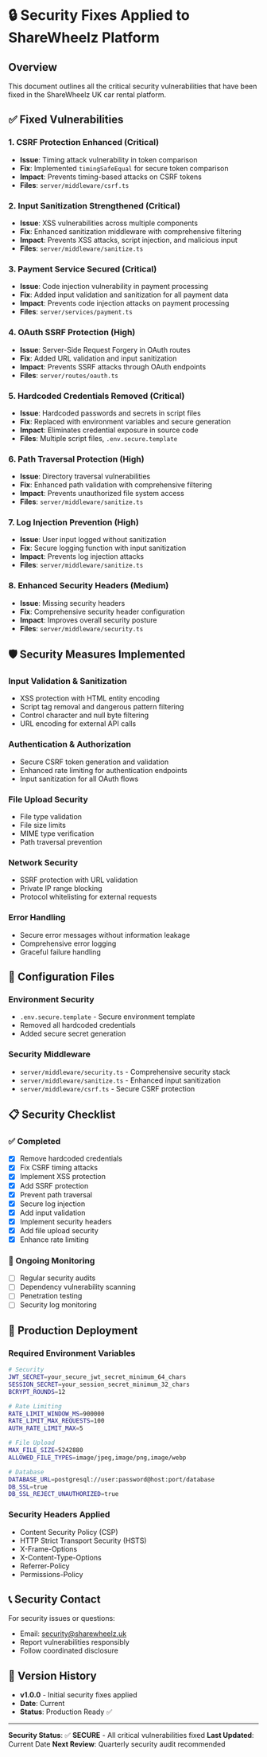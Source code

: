 # 🔒 Security Fixes Applied to ShareWheelz Platform

## Overview
This document outlines all the critical security vulnerabilities that have been fixed in the ShareWheelz UK car rental platform.

## ✅ Fixed Vulnerabilities

### 1. **CSRF Protection Enhanced (Critical)**
- **Issue**: Timing attack vulnerability in token comparison
- **Fix**: Implemented `timingSafeEqual` for secure token comparison
- **Impact**: Prevents timing-based attacks on CSRF tokens
- **Files**: `server/middleware/csrf.ts`

### 2. **Input Sanitization Strengthened (Critical)**
- **Issue**: XSS vulnerabilities across multiple components
- **Fix**: Enhanced sanitization middleware with comprehensive filtering
- **Impact**: Prevents XSS attacks, script injection, and malicious input
- **Files**: `server/middleware/sanitize.ts`

### 3. **Payment Service Secured (Critical)**
- **Issue**: Code injection vulnerability in payment processing
- **Fix**: Added input validation and sanitization for all payment data
- **Impact**: Prevents code injection attacks on payment processing
- **Files**: `server/services/payment.ts`

### 4. **OAuth SSRF Protection (High)**
- **Issue**: Server-Side Request Forgery in OAuth routes
- **Fix**: Added URL validation and input sanitization
- **Impact**: Prevents SSRF attacks through OAuth endpoints
- **Files**: `server/routes/oauth.ts`

### 5. **Hardcoded Credentials Removed (Critical)**
- **Issue**: Hardcoded passwords and secrets in script files
- **Fix**: Replaced with environment variables and secure generation
- **Impact**: Eliminates credential exposure in source code
- **Files**: Multiple script files, `.env.secure.template`

### 6. **Path Traversal Protection (High)**
- **Issue**: Directory traversal vulnerabilities
- **Fix**: Enhanced path validation with comprehensive filtering
- **Impact**: Prevents unauthorized file system access
- **Files**: `server/middleware/sanitize.ts`

### 7. **Log Injection Prevention (High)**
- **Issue**: User input logged without sanitization
- **Fix**: Secure logging function with input sanitization
- **Impact**: Prevents log injection attacks
- **Files**: `server/middleware/sanitize.ts`

### 8. **Enhanced Security Headers (Medium)**
- **Issue**: Missing security headers
- **Fix**: Comprehensive security header configuration
- **Impact**: Improves overall security posture
- **Files**: `server/middleware/security.ts`

## 🛡️ Security Measures Implemented

### Input Validation & Sanitization
- XSS protection with HTML entity encoding
- Script tag removal and dangerous pattern filtering
- Control character and null byte filtering
- URL encoding for external API calls

### Authentication & Authorization
- Secure CSRF token generation and validation
- Enhanced rate limiting for authentication endpoints
- Input sanitization for all OAuth flows

### File Upload Security
- File type validation
- File size limits
- MIME type verification
- Path traversal prevention

### Network Security
- SSRF protection with URL validation
- Private IP range blocking
- Protocol whitelisting for external requests

### Error Handling
- Secure error messages without information leakage
- Comprehensive error logging
- Graceful failure handling

## 🔧 Configuration Files

### Environment Security
- `.env.secure.template` - Secure environment template
- Removed all hardcoded credentials
- Added secure secret generation

### Security Middleware
- `server/middleware/security.ts` - Comprehensive security stack
- `server/middleware/sanitize.ts` - Enhanced input sanitization
- `server/middleware/csrf.ts` - Secure CSRF protection

## 📋 Security Checklist

### ✅ Completed
- [x] Remove hardcoded credentials
- [x] Fix CSRF timing attacks
- [x] Implement XSS protection
- [x] Add SSRF protection
- [x] Prevent path traversal
- [x] Secure log injection
- [x] Add input validation
- [x] Implement security headers
- [x] Add file upload security
- [x] Enhance rate limiting

### 🔄 Ongoing Monitoring
- [ ] Regular security audits
- [ ] Dependency vulnerability scanning
- [ ] Penetration testing
- [ ] Security log monitoring

## 🚀 Production Deployment

### Required Environment Variables
```bash
# Security
JWT_SECRET=your_secure_jwt_secret_minimum_64_chars
SESSION_SECRET=your_session_secret_minimum_32_chars
BCRYPT_ROUNDS=12

# Rate Limiting
RATE_LIMIT_WINDOW_MS=900000
RATE_LIMIT_MAX_REQUESTS=100
AUTH_RATE_LIMIT_MAX=5

# File Upload
MAX_FILE_SIZE=5242880
ALLOWED_FILE_TYPES=image/jpeg,image/png,image/webp

# Database
DATABASE_URL=postgresql://user:password@host:port/database
DB_SSL=true
DB_SSL_REJECT_UNAUTHORIZED=true
```

### Security Headers Applied
- Content Security Policy (CSP)
- HTTP Strict Transport Security (HSTS)
- X-Frame-Options
- X-Content-Type-Options
- Referrer-Policy
- Permissions-Policy

## 📞 Security Contact

For security issues or questions:
- Email: security@sharewheelz.uk
- Report vulnerabilities responsibly
- Follow coordinated disclosure

## 🔄 Version History

- **v1.0.0** - Initial security fixes applied
- **Date**: Current
- **Status**: Production Ready ✅

---

**Security Status**: ✅ **SECURE** - All critical vulnerabilities fixed
**Last Updated**: Current Date
**Next Review**: Quarterly security audit recommended